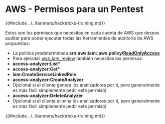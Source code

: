 # AWS - Permisos para un Pentest

{{#include ../../banners/hacktricks-training.md}}

Estos son los permisos que necesitas en cada cuenta de AWS que deseas auditar para poder ejecutar todas las herramientas de auditoría de AWS propuestas:

- La política predeterminada **arn:aws:iam::aws:policy/**[**ReadOnlyAccess**](https://us-east-1.console.aws.amazon.com/iam/home#/policies/arn:aws:iam::aws:policy/ReadOnlyAccess)
- Para ejecutar [aws_iam_review](https://github.com/carlospolop/aws_iam_review) también necesitas los permisos:
- **access-analyzer:List\***
- **access-analyzer:Get\***
- **iam:CreateServiceLinkedRole**
- **access-analyzer:CreateAnalyzer**
- Opcional si el cliente genera los analizadores por ti, pero generalmente es más fácil simplemente pedir este permiso)
- **access-analyzer:DeleteAnalyzer**
- Opcional si el cliente elimina los analizadores por ti, pero generalmente es más fácil simplemente pedir este permiso)

{{#include ../../banners/hacktricks-training.md}}
